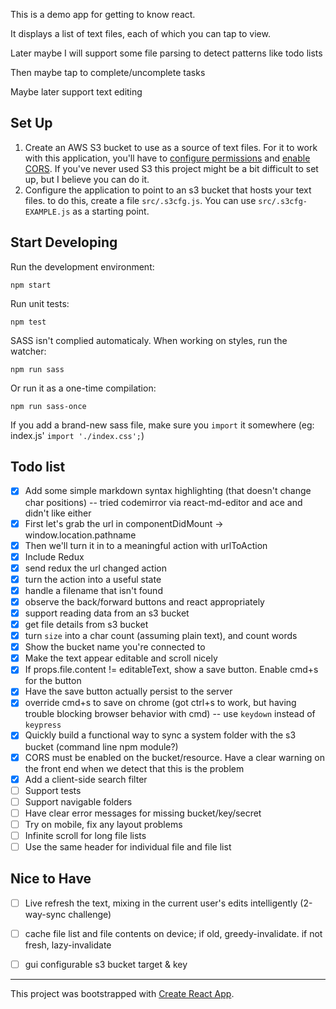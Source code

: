 This is a demo app for getting to know react.

It displays a list of text files, each of which you can tap to view.

Later maybe I will support some file parsing to detect patterns like todo lists

Then maybe tap to complete/uncomplete tasks

Maybe later support text editing

## Set Up

1. Create an AWS S3 bucket to use as a source of text files. For it to work with this application, you'll have to [configure permissions](http://docs.aws.amazon.com/sdk-for-javascript/v2/developer-guide/getting-started-browser.html#getting-started-browser-iam-role) and [enable CORS](http://docs.aws.amazon.com/sdk-for-javascript/v2/developer-guide/getting-started-browser.html#getting-started-browser-create-bucket). If you've never used S3 this project might be a bit difficult to set up, but I believe you can do it.
2. Configure the application to point to an s3 bucket that hosts your text files. to do this, create a file `src/.s3cfg.js`. You can use `src/.s3cfg-EXAMPLE.js` as a starting point.

## Start Developing

Run the development environment:

    npm start

Run unit tests:

    npm test

SASS isn't complied automaticaly. When working on styles, run the watcher:

    npm run sass
    
Or run it as a one-time compilation:

    npm run sass-once

If you add a brand-new sass file, make sure you `import` it somewhere (eg: index.js' `import './index.css';`)

## Todo list

- [x] Add some simple markdown syntax highlighting (that doesn't change char positions) -- tried codemirror via react-md-editor and ace and didn't like either
- [x] First let's grab the url in componentDidMount -> window.location.pathname
- [x] Then we'll turn it in to a meaningful action with urlToAction
- [x] Include Redux
- [x] send redux the url changed action
- [x] turn the action into a useful state
- [x] handle a filename that isn't found
- [x] observe the back/forward buttons and react appropriately
- [x] support reading data from an s3 bucket
- [x] get file details from s3 bucket
- [x] turn `size` into a char count (assuming plain text), and count words
- [x] Show the bucket name you're connected to
- [x] Make the text appear editable and scroll nicely
- [x] If props.file.content != editableText, show a save button. Enable cmd+s for the button
- [x] Have the save button actually persist to the server
- [x] override cmd+s to save on chrome (got ctrl+s to work, but having trouble blocking browser behavior with cmd) -- use `keydown` instead of `keypress`
- [x] Quickly build a functional way to sync a system folder with the s3 bucket (command line npm module?)
- [x] CORS must be enabled on the bucket/resource. Have a clear warning on the front end when we detect that this is the problem
- [x] Add a client-side search filter
- [ ] Support tests
- [ ] Support navigable folders
- [ ] Have clear error messages for missing bucket/key/secret
- [ ] Try on mobile, fix any layout problems
- [ ] Infinite scroll for long file lists
- [ ] Use the same header for individual file and file list

## Nice to Have

- [ ] Live refresh the text, mixing in the current user's edits intelligently (2-way-sync challenge)
- [ ] cache file list and file contents on device; if old, greedy-invalidate. if not fresh, lazy-invalidate
- [ ] gui configurable s3 bucket target & key









---

This project was bootstrapped with [Create React App](https://github.com/facebookincubator/create-react-app).
